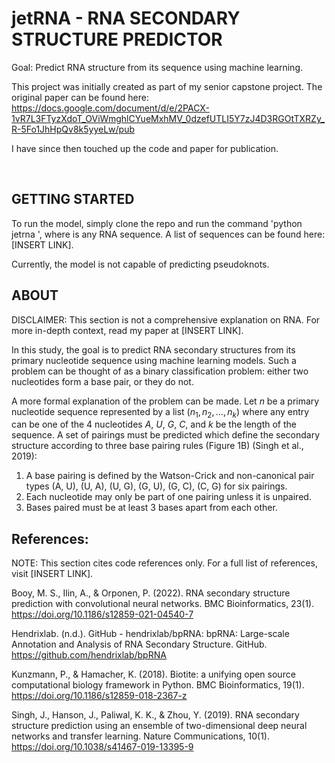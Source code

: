 # jetRNA - RNA SECONDARY STRUCTURE PREDICTOR

Goal: Predict RNA structure from its sequence using machine learning.

This project was initially created as part of my senior capstone project. The original paper can be found here: https://docs.google.com/document/d/e/2PACX-1vR7L3FTyzXdoT_OViWmghlCYueMxhMV_0dzefUTLI5Y7zJ4D3RGOtTXRZy_R-5Fo1JhHpQv8k5yyeLw/pub

I have since then touched up the code and paper for publication.

<br/>

## GETTING STARTED

To run the model, simply clone the repo and run the command 'python jetrna <sequence>', where <sequence> is any RNA sequence. A list of sequences can be found here: [INSERT LINK].

Currently, the model is not capable of predicting pseudoknots.

## ABOUT

DISCLAIMER: This section is not a comprehensive explanation on RNA. For more in-depth context, read my paper at [INSERT LINK].

In this study, the goal is to predict RNA secondary structures from its primary nucleotide sequence using machine learning models. Such a problem can be thought of as a binary classification problem: either two nucleotides form a base pair, or they do not.

A more formal explanation of the problem can be made. Let $n$ be a primary nucleotide sequence represented by a list $(n_1, n_2, …, n_k)$ where any entry can be one of the 4 nucleotides $A$, $U$, $G$, $C$, and $k$ be the length of the sequence. A set of pairings must be predicted which define the secondary structure according to three base pairing rules (Figure 1B) (Singh et al., 2019):

1. A base pairing is defined by the Watson-Crick and non-canonical pair types (A, U), (U, A), (U, G), (G, U), (G, C), (C, G) for six pairings.
2. Each nucleotide may only be part of one pairing unless it is unpaired.
3. Bases paired must be at least 3 bases apart from each other.

## References:

NOTE: This section cites code references only. For a full list of references, visit [INSERT LINK].

Booy, M. S., Ilin, A., & Orponen, P. (2022). RNA secondary structure prediction with convolutional neural networks. BMC Bioinformatics, 23(1). https://doi.org/10.1186/s12859-021-04540-7

Hendrixlab. (n.d.). GitHub - hendrixlab/bpRNA: bpRNA: Large-scale Annotation and Analysis of RNA Secondary Structure. GitHub. https://github.com/hendrixlab/bpRNA

Kunzmann, P., & Hamacher, K. (2018). Biotite: a unifying open source computational biology framework in Python. BMC Bioinformatics, 19(1). https://doi.org/10.1186/s12859-018-2367-z

Singh, J., Hanson, J., Paliwal, K. K., & Zhou, Y. (2019). RNA secondary structure prediction using an ensemble of two-dimensional deep neural networks and transfer learning. Nature Communications, 10(1). https://doi.org/10.1038/s41467-019-13395-9